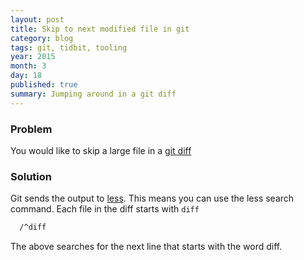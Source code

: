 ```yaml
---
layout: post
title: Skip to next modified file in git
category: blog
tags: git, tidbit, tooling
year: 2015
month: 3
day: 18
published: true
summary: Jumping around in a git diff
---
```


### Problem

You would like to skip a large file in a [git diff](http://git-scm.com/docs/git-diff)

### Solution

Git sends the output to [less](http://unixhelp.ed.ac.uk/CGI/man-cgi?less). This
means you can use the less search command.
Each file in the diff starts with `diff`

```sh
  /^diff
```

The above searches for the next line that starts with the word diff.

<script type="text/javascript" src="https://asciinema.org/a/17829.js" id="asciicast-17829" async></script>
